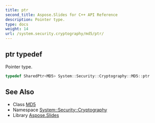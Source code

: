 ```yaml
---
title: ptr
second_title: Aspose.Slides for C++ API Reference
description: Pointer type.
type: docs
weight: 14
url: /system.security.cryptography/md5/ptr/
---
```

## ptr typedef


Pointer type.

```cpp
typedef SharedPtr<MD5> System::Security::Cryptography::MD5::ptr
```

## See Also

* Class [MD5](../)
* Namespace [System::Security::Cryptography](../../)
* Library [Aspose.Slides](../../../)